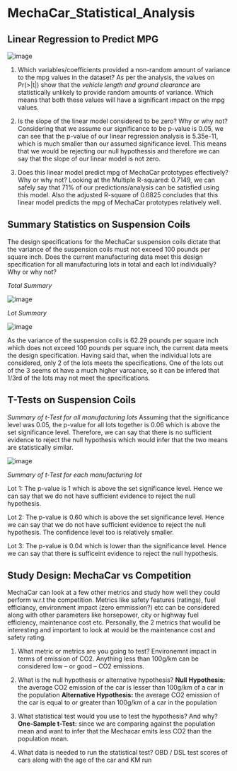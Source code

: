 # MechaCar_Statistical_Analysis

## Linear Regression to Predict MPG

![image](https://user-images.githubusercontent.com/92342751/153761216-3eca03c0-72eb-4b3a-96b3-c328490cd62c.png)

1. Which variables/coefficients provided a non-random amount of variance to the mpg values in the dataset?
As per the analysis, the values on Pr(>|t|) show that the *vehicle length and ground clearance* are statistically unlikely to provide random amounts of variance. Which means that both these values will have a significant impact on the mpg values.

2. Is the slope of the linear model considered to be zero? Why or why not?
Considering that we assume our significance to be p-value is 0.05, we can see that the p-value of our linear regression analysis is 5.35e-11, which is much smaller than our assumed significance level. This means that we would be rejecting our null hypothessis and therefore we can say that the slope of our linear model is not zero.

3. Does this linear model predict mpg of MechaCar prototypes effectively? Why or why not?
Looking at the Multiple R-squared:  0.7149, we can safely say that 71% of our predictions/analysis can be satisfied using this model. Also the adjusted R-square of 0.6825 concludes that this linear model predicts the mpg of MechaCar prototypes relatively well.

## Summary Statistics on Suspension Coils

The design specifications for the MechaCar suspension coils dictate that the variance of the suspension coils must not exceed 100 pounds per square inch. Does the current manufacturing data meet this design specification for all manufacturing lots in total and each lot individually? Why or why not?

*Total Summary*

![image](https://user-images.githubusercontent.com/92342751/153762668-43b3ca71-f8ab-4ef2-b627-71cad238e016.png)

*Lot Summary*

![image](https://user-images.githubusercontent.com/92342751/153762697-3be78372-a564-4617-9a8d-e4d747079a8d.png)

As the variance of the suspension coils is 62.29 pounds per square inch which does not exceed 100 pounds per square inch, the current data meets the design specification. Having said that, when the individual lots are considered, only 2 of the lots meets the specifications. One of the lots out of the 3 seems ot have a much higher varoance, so it can be infered that 1/3rd of the lots may not meet the specifications. 

## T-Tests on Suspension Coils

*Summary of t-Test for all manufacturing lots*
Assuming that the significance level was 0.05, the p-value for all lots together is 0.06 which is above the set significance level. Therefore, we can say that there is no  sufficient evidence to reject the null hypothesis which would infer that the two means are statistically similar.

![image](https://user-images.githubusercontent.com/92342751/153765332-b34779e6-cc51-4467-88ac-125174a3fe51.png)

*Summary of t-Test for each manufacturing lot*

Lot 1: The p-value  is 1 which is above the set significance level. Hence we can say that we do not have sufficient evidence to reject the null hypothesis.

Lot 2: The p-value is 0.60 which is above the set significance level. Hence we can say that we do not have sufficient evidence to reject the null hypothesis. The confidence level too is relatively smaller.

Lot 3: The p-value is 0.04 which is lower than the significance level. Hence we can say that there is sufficeint evidence to reject the null hypothesis.

## Study Design: MechaCar vs Competition

MechaCar can look at a few other metrics and study how well they could perform w.r.t the competition. Metrics like safety features (ratings), fuel efficiancy, environment impact (zero emmission?) etc can be considered along with other parameters like horsepower, city or highway fuel efficiency, maintenance cost etc. Personally, the 2 metrics that woulld be interesting and important to look at would be the maintenance cost and safety rating.

1. What metric or metrics are you going to test?
Environemnt impact in terms of emission of CO2. Anything less than 100g/km can be considered low – or good – CO2 emissions.

2. What is the null hypothesis or alternative hypothesis?
**Null Hypothesis:** the average CO2 emission of the car is lesser than 100g/km of a car in the population
**Alternative Hypothesis:** the average CO2 emission of the car is equal to or greater than 100g/km of a car in the population

3. What statistical test would you use to test the hypothesis? And why?
**One-Sample t-Test:** since we are comparing against the population mean and want to infer that the Mechacar emits less CO2 than the population mean.

4. What data is needed to run the statistical test?
OBD / DSL test scores of cars along with the age of the car and KM run


